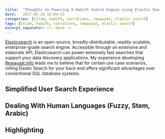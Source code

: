 ```yaml
---
title:  "Thoughts on Powering A Hadith Search Engine using Elastic Search"
date:   2017-05-20 15:04:23
categories: [Islam, hadith, narrations, rewayaat, elastic search]
tags: [Islam, hadith, narrations, rewayaat, elastic search]
excerpt_separator: <!--more-->
---
```

[Elasticsearch](https://www.elastic.co/products/elasticsearch) is an open-source, broadly-distributable, readily-scalable, enterprise-grade search engine. Accessible through an extensive
and elaborate API, Elasticsearch can power extremely fast searches that support your data discovery applications. My experience developing [Rewayaat.info](http://rewayaat.info/) leads me to believe that for certain use case scenarios, rolling Elastic Search for your back end offers significant advantages over conventional SQL database systems.
 <!--more-->
 
 
 ## Simplified User Search Experience
 
 
 
 
 
 
 
  ## Dealing With Human Languages (Fuzzy, Stem, Arabic)
  
  
  
  
  
  
  ## Highlighting
